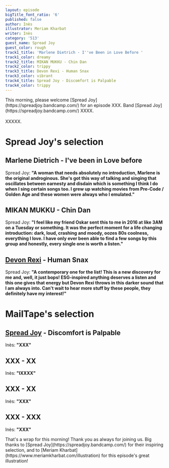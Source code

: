 ```yaml
---
layout: episode
bigTitle_font_ratio: '6'
published: false
author: Inès
illustrator: Meriam Kharbat
writer: Inès
category: '513'
guest_name: Spread Joy
guest_color: rough
track1_title: 'Marlene Dietrich - I''ve Been in Love Before '
track1_color: dreamy
track2_title: MIKAN MUKKU - Chin Dan
track2_color: trippy
track3_title: Devon Rexi - Human Snax
track3_color: vibrant
track4_title: Spread Joy - Discomfort is Palpable
track4_color: trippy
---
```

<p id="introduction"> This morning, please welcome [Spread Joy](https://spreadjoy.bandcamp.com/) for an episode XXX. Band [Spread Joy](https://spreadjoy.bandcamp.com/)  XXXX. 
<br><br>
XXXXX.</p>

# Spread Joy's selection

## Marlene Dietrich - I've been in Love before
Spread Joy: **"**A woman that needs absolutely no introduction, Marlene is the original androginous. She's got this way of talking and singing that oscillates between earnesty and disdain which is something I think I do when I sing certain songs too. I grew up watching movies from Pre-Code / Golden Age and these women were always who I emulated.**"**

## MIKAN MUKKU - Chin Dan
Spread Joy: **"**I feel like my friend Oskar sent this to me in 2016 at like 3AM on a Tuesday or something. It was the perfect moment for a life changing introduction: dark, loud, crashing and moody, oozes 80s coolness, everything I love. I have only ever been able to find a few songs by this group and honestly, every single one is worth a listen.**"**

## [Devon Rexi](https://southofnorthamsterdam.bandcamp.com/album/tambal-ep) - Human Snax
Spread Joy: **"**A contemporary one for the list! This is a new discovery for me and, well, it just bops! ESG-inspired anything deserves a listen and this one gives that energy but Devon Rexi throws in this darker sound that I am always into. Can't wait to hear more stuff by these people, they definitely have my interest!**"**



# MailTape's selection

## [Spread Joy](https://spreadjoy.bandcamp.com/) - Discomfort is Palpable 
Inès: **"**XXX**"**

## XXX - XX
Inès: **"**IXXXX**"**

## XXX - XX
Inès: **"**XXX**"**

## XXX - XXX
Inès: **"**XXX**"**

<p id="outroduction">That's a wrap for this morning! Thank you as always for joining us. Big thanks to [Spread Joy](https://spreadjoy.bandcamp.com/) for their inspiring selection, and to [Meriam Kharbat](https://www.meriamkharbat.com/illustration) for this episode's great illustration!</p>